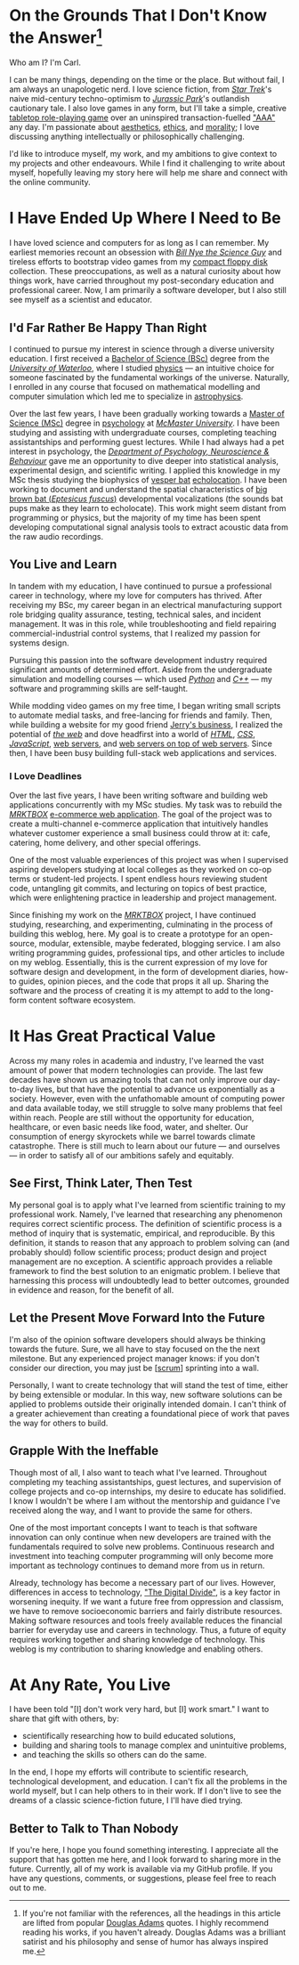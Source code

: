 # On the Grounds That I Don't Know the Answer[^adams]
Who am I? I'm Carl.

I can be many things, depending on the time or the place. But without fail,
    I am always an unapologetic nerd.
I love science fiction,
from [*Star Trek*]'s naive mid-century techno-optimism
to [*Jurassic Park*]'s outlandish cautionary tale.
I also love games in any form,
    but I'll take a simple, creative [tabletop role-playing game] over an
    uninspired transaction-fuelled ["AAA"] any day.
I'm passionate about [aesthetics], [ethics], and [morality];
I love discussing anything intellectually or philosophically challenging.

I'd like to introduce myself, my work, and my ambitions to give context
    to my projects and other endeavours.
While I find it challenging to write about myself,
hopefully leaving my story here will help me share and connect with the
    online community.

# I Have Ended Up Where I Need to Be
I have loved science and computers for as long as I can remember.
My earliest memories recount an obsession with [*Bill Nye the Science Guy*]
and tireless efforts to bootstrap video games from my [compact floppy disk]
    collection.
These preoccupations, as well as a natural curiosity about how things work, have
    carried throughout my post-secondary education and professional career.
Now, I am primarily a software developer,
but I also still see myself as a scientist and educator.

## I'd Far Rather Be Happy Than Right
I continued to pursue my interest in science through a diverse university
    education.
I first received a [Bachelor of Science (BSc)] degree from the
    [*University of Waterloo*], where I studied [physics] —
an intuitive choice for someone fascinated by the fundamental workings of the
    universe.
Naturally, I enrolled in any course that focused on mathematical modelling and
    computer simulation
which led me to specialize in [astrophysics].

Over the last few years, I have been gradually working towards a [Master of
    Science (MSc)] degree in [psychology] at [*McMaster University*].
I have been studying and assisting with undergraduate courses, completing
    teaching assistantships and performing guest lectures.
While I had always had a pet interest in psychology,
the [*Department of Psychology, Neuroscience & Behaviour*] gave me an
    opportunity to dive deeper into statistical analysis, experimental design,
    and scientific writing.
I applied this knowledge in my MSc thesis studying the biophysics of
    [vesper bat] [echolocation].
I have been working to document and understand the spatial characteristics of
    [big brown bat (*Eptesicus fuscus*)] developmental vocalizations
(the sounds bat pups make as they learn to echolocate).
This work might seem distant from programming or physics,
but the majority of my time has been spent developing computational signal
    analysis tools to extract acoustic data from the raw audio recordings.

## You Live and Learn
In tandem with my education, I have continued to pursue a professional career in
    technology,
where my love for computers has thrived.
After receiving my BSc, my career began in an electrical manufacturing support
    role bridging quality assurance, testing, technical sales, and incident
    management.
It was in this role, while troubleshooting and field repairing
    commercial-industrial control systems, that I realized my passion for
    systems design.

Pursuing this passion into the software development industry required
    significant amounts of determined effort.
Aside from the undergraduate simulation and modelling courses — which used
    [*Python*] and [*C++*] —
    my software and programming skills are self-taught.

While modding video games on my free time, I began writing small scripts to
    automate medial tasks, and free-lancing for friends and family.
Then, while building a website for my good friend [Jerry's business],
I realized the potential of [*the web*]
and dove headfirst into a world of [*HTML*], [*CSS*], [*JavaScript*],
    [web servers], and [web servers on top of web servers].
Since then, I have been busy building full-stack web applications and services.

### I Love Deadlines
Over the last five years, I have been writing software and building web
    applications concurrently with my MSc studies.
My task was to rebuild the [*MRKTBOX*] [e-commerce web application].
The goal of the project was to create a multi-channel e-commerce application
    that intuitively handles whatever customer experience a small business could
    throw at it:
 cafe, catering, home delivery, and other special offerings.

One of the most valuable experiences of this project was when
    I supervised aspiring developers studying at local colleges
    as they worked on co-op terms or student-led projects.
I spent endless hours reviewing student code, untangling git commits, and
    lecturing on topics of best practice,
which were enlightening practice in leadership and project management.

Since finishing my work on the [*MRKTBOX*] project, I have continued studying,
    researching, and experimenting,
culminating in the process of building this weblog, here.
My goal is to create a prototype for an open-source, modular, extensible, maybe
    federated, blogging service.
I am also writing programming guides, professional tips, and other articles
    to include on my weblog.
Essentially, this is the current expression of my love for software
    design and development,
in the form of development diaries, how-to guides, opinion pieces, and
    the code that props it all up.
Sharing the software and the process of creating it is my attempt to add to the
    long-form content software ecosystem.

# It Has Great Practical Value
Across my many roles in academia and industry, I've learned the vast amount of
    power that modern technologies can provide.
The last few decades have shown us amazing tools that can not only improve our
    day-to-day lives, but that have the potential to advance us exponentially as
    a society.
However, even with the unfathomable amount of computing power and data available
    today,
we still struggle to solve many problems that feel within reach.
People are still without the opportunity for education, healthcare,
or even basic needs like food, water, and shelter.
Our consumption of energy skyrockets while we barrel towards climate
    catastrophe.
There is still much to learn about our future — and ourselves — in order to
    satisfy all of our ambitions safely and equitably.

## See First, Think Later, Then Test
My personal goal is to apply what I've learned from scientific training to my
    professional work.
Namely, I've learned that researching any phenomenon requires correct scientific
    process.
The definition of scientific process is a method of inquiry that is systematic,
    empirical, and reproducible.
By this definition, it stands to reason that any approach to problem solving
    can (and probably should) follow scientific process;
product design and project management are no exception.
A scientific approach provides a reliable framework to find the best solution to
    an enigmatic problem.
I believe that harnessing this process will undoubtedly lead to better outcomes,
    grounded in evidence and reason, for the benefit of all.

## Let the Present Move Forward Into the Future
I'm also of the opinion software developers should always be thinking towards
    the future.
Sure, we all have to stay focused on the the next milestone.
But any experienced project manager knows: if you don't consider our direction,
    you may just be [[scrum]] sprinting into a wall.

Personally, I want to create technology that will stand the test of time, either
    by being extensible or modular.
In this way, new software solutions can be applied to problems outside their
    originally intended domain.
I can't think of a greater achievement than creating a foundational piece of
    work that paves the way for others to build.

## Grapple With the Ineffable
Though most of all, I also want to teach what I've learned.
Throughout completing my teaching assistantships, guest lectures, and
    supervision of college projects and co-op internships, my desire to educate
    has solidified.
I know I wouldn't be where I am without the mentorship and guidance I've
    received along the way,
and I want to provide the same for others.

One of the most important concepts I want to teach is that software innovation
    can only continue when new developers are trained with the fundamentals
    required to solve new problems.
Continuous research and investment into teaching computer programming will only
    become more important as technology continues to demand more from us in
    return.

Already, technology has become a necessary part of our lives.
However, differences in access to technology, ["The Digital Divide"], is a key
    factor in worsening inequity.
If we want a future free from oppression and classism, we have to remove
    socioeconomic barriers and fairly distribute resources.
Making software resources and tools freely available reduces the financial
    barrier for everyday use and careers in technology.
Thus, a future of equity requires working together and sharing knowledge of
    technology.
This weblog is my contribution to sharing knowledge and enabling others.

# At Any Rate, You Live
I have been told "[I] don't work very hard, but [I] work smart."
I want to share that gift with others, by:
- scientifically researching how to build educated solutions,
- building and sharing tools to manage complex and unintuitive problems,
- and teaching the skills so others can do the same.

In the end, I hope my efforts will contribute to scientific research,
    technological development, and education.
I can't fix all the problems in the world myself, but I can help others to in
    their work.
If I don't live to see the dreams of a classic science-fiction future, I
    I'll have died trying.

## Better to Talk to Than Nobody
If you're here, I hope you found something interesting.
I appreciate all the support that has gotten me here,
and I look forward to sharing more in the future.
Currently, all of my work is available via my GitHub profile.
If you have any questions, comments, or suggestions, please feel free to reach
    out to me.

[^adams]: If you're not familiar with the references, all the headings in this
    article are lifted from popular [Douglas Adams] quotes.
I highly recommend reading his works, if you haven't already.
Douglas Adams was a brilliant satirist and his philosophy and sense of humor has
    always inspired me.

[*Star Trek*]: https://en.wikipedia.org/wiki/Star_Trek
[*Jurassic Park*]: https://en.wikipedia.org/wiki/Jurassic_Park_(novel)
[tabletop role-playing game]:
    https://en.wikipedia.org/wiki/Tabletop_role-playing_game
["AAA"]: https://en.wikipedia.org/wiki/AAA_(video_game_industry)
[aesthetics]: https://en.wikipedia.org/wiki/Aesthetics
[ethics]: https://en.wikipedia.org/wiki/Ethics
[morality]: https://en.wikipedia.org/wiki/Morality
[*Bill Nye the Science Guy*]:
    https://en.wikipedia.org/wiki/Bill_Nye_the_Science_Guy
[compact floppy disk]: https://en.wikipedia.org/wiki/History_of_the_floppy_disk#3%C2%BD-inch_format
[Bachelor of Science (BSc)]: https://en.wikipedia.org/wiki/Bachelor_of_Science
[*University of Waterloo*]: https://uwaterloo.ca/
[physics]: https://en.wikipedia.org/wiki/Physics
[astrophysics]: https://en.wikipedia.org/wiki/Astrophysics
[Master of Science (MSc)]: https://en.wikipedia.org/wiki/Master_of_Science
[psychology]: https://en.wikipedia.org/wiki/Psychology
[*McMaster University*]: https://www.mcmaster.ca/
[*Department of Psychology, Neuroscience & Behaviour*]: https://pnb.mcmaster.ca
[vesper bat]: https://en.wikipedia.org/wiki/Vesper_bat
[echolocation]: https://en.wikipedia.org/wiki/Animal_echolocation
[big brown bat (*Eptesicus fuscus*)]:
    https://en.wikipedia.org/wiki/Big_brown_bat
[*Python*]: https://www.python.org/
[*C++*]: https://en.wikipedia.org/wiki/C%2B%2B
[*HTML*]: https://en.wikipedia.org/wiki/HTML
[*CSS*]: https://en.wikipedia.org/wiki/CSS
[*JavaScript*]: https://en.wikipedia.org/wiki/JavaScript
[web servers]: https://en.wikipedia.org/wiki/Web_server
[web servers on top of web servers]: https://en.wikipedia.org/wiki/Reverse_proxy
[*the web*]: https://en.wikipedia.org/wiki/World_Wide_Web
[Jerry's business]: https://jerrynoordam.ca
[*MRKTBOX*]: https://www.mrktbox.com/
[e-commerce web application]: https://order.mrktbox.com/
[scrum]: https://en.wikipedia.org/wiki/Scrum_(software_development)
["The Digital Divide"]: https://en.wikipedia.org/wiki/Digital_divide
[Douglas Adams]: https://en.wikipedia.org/wiki/Douglas_Adams
